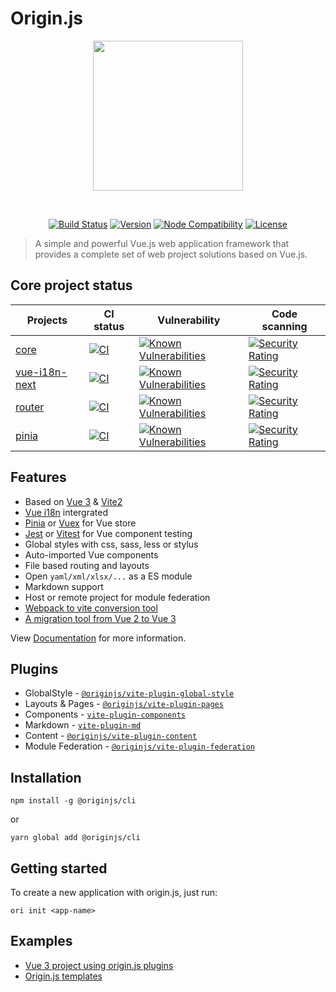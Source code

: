 # Origin.js

<p align="center"><img align="center" style="width:240px" src="./.github/originjs.png"/></p><br/>
<p align="center">
  <a href="https://github.com/originjs/origin.js/actions/workflows/ci.yml"><img src="https://github.com/originjs/origin.js/actions/workflows/ci.yml/badge.svg?branch=main" alt="Build Status"></a>
  <a href="https://www.npmjs.com/package/@originjs/cli"><img src="https://badgen.net/npm/v/@originjs/cli" alt="Version"></a>
  <a href="https://nodejs.org/en/about/releases/"><img src="https://img.shields.io/node/v/vite.svg" alt="Node Compatibility"></a>
  <a href="https://www.npmjs.com/package/@originjs/cli"><img src="https://badgen.net/npm/license/origin.js" alt="License"></a>
 </p>

> A simple and powerful Vue.js web application framework that provides a complete set of web project solutions based on Vue.js.

## Core project status

| Projects                                                     | CI status                                                    | Vulnerability                                                | Code scanning                                                |
| ------------------------------------------------------------ | ------------------------------------------------------------ | ------------------------------------------------------------ | ------------------------------------------------------------ |
| [core](https://github.com/wangsongc/core.git)                | [![CI](https://github.com/wangsongc/core-test/actions/workflows/action2.yml/badge.svg)](https://github.com/wangsongc/core-test/actions/workflows/action2.yml) | [![Known Vulnerabilities](https://snyk.io/test/github/wangsongc/core/badge.svg)](https://snyk.io/test/github/wangsongc/core) | [![Security Rating](https://sonarcloud.io/api/project_badges/measure?project=wangsongc_core&metric=security_rating)](https://sonarcloud.io/summary/new_code?id=wangsongc_core) |
| [vue-i18n-next](https://github.com/wangsongc/vue-i18n-next.git) | [![CI](https://github.com/wangsongc/core-test/actions/workflows/action2.yml/badge.svg)](https://github.com/wangsongc/core-test/actions/workflows/action2.yml) | [![Known Vulnerabilities](https://snyk.io/test/github/wangsongc/vue-i18n-next/badge.svg)](https://snyk.io/test/github/wangsongc/vue-i18n-next) | [![Security Rating](https://sonarcloud.io/api/project_badges/measure?project=wangsongc_vue-i18n-next&metric=security_rating)](https://sonarcloud.io/summary/new_code?id=wangsongc_vue-i18n-next) |
| [router](https://github.com/wangsongc/router.git)            | [![CI](https://github.com/wangsongc/core-test/actions/workflows/action2.yml/badge.svg)](https://github.com/wangsongc/core-test/actions/workflows/action2.yml) | [![Known Vulnerabilities](https://snyk.io/test/github/wangsongc/router/badge.svg)](https://snyk.io/test/github/wangsongc/router) | [![Security Rating](https://sonarcloud.io/api/project_badges/measure?project=wangsongc_pinia&metric=security_rating)](https://sonarcloud.io/summary/new_code?id=wangsongc_pinia) |
| [pinia](https://github.com/wangsongc/pinia.git)              | [![CI](https://github.com/wangsongc/core-test/actions/workflows/action2.yml/badge.svg)](https://github.com/wangsongc/core-test/actions/workflows/action2.yml) | [![Known Vulnerabilities](https://snyk.io/test/github/wangsongc/pinia/badge.svg)](https://snyk.io/test/github/wangsongc/pinia) | [![Security Rating](https://sonarcloud.io/api/project_badges/measure?project=wangsongc_router&metric=security_rating)](https://sonarcloud.io/summary/new_code?id=wangsongc_router) |


## Features
- Based on [Vue 3](https://github.com/vuejs/vue-next) & [Vite2](https://github.com/vitejs/vite)
- [Vue i18n](https://github.com/intlify/vue-i18n-next) intergrated
- [Pinia](https://pinia.vuejs.org/) or [Vuex](https://github.com/vuejs/vue-next) for Vue store
- [Jest](https://jestjs.io/) or [Vitest](https://vitest.dev/) for Vue component testing
- Global styles with css, sass, less or stylus
- Auto-imported Vue components
- File based routing and layouts
- Open `yaml/xml/xlsx/...` as a ES module
- Markdown support
- Host or remote project for module federation
- [Webpack to vite conversion tool](https://github.com/originjs/webpack-to-vite)
- [A migration tool from Vue 2 to Vue 3](https://github.com/originjs/vue-codemod)

View [Documentation](https://originjs.org/en/) for more information.

## Plugins
- GlobalStyle - [`@originjs/vite-plugin-global-style`](https://github.com/originjs/origin.js/tree/main/packages/vite-plugin-global-style)
- Layouts & Pages - [`@originjs/vite-plugin-pages`](https://github.com/originjs/origin.js/tree/main/packages/vite-plugin-pages)
- Components - [`vite-plugin-components`](https://github.com/antfu/vite-plugin-components)
- Markdown - [`vite-plugin-md`](https://github.com/antfu/vite-plugin-md)
- Content - [`@originjs/vite-plugin-content`](https://github.com/originjs/origin.js/tree/main/packages/vite-plugin-content)
- Module Federation - [`@originjs/vite-plugin-federation`](https://github.com/originjs/vite-plugin-federation)

## Installation
```shell
npm install -g @originjs/cli
```
or
```shell
yarn global add @originjs/cli
```

## Getting started
To create a new application with origin.js, just run:
```shell
ori init <app-name>
```

## Examples
- [Vue 3 project using origin.js plugins](https://github.com/originjs/origin.js/tree/main/examples/vue3)
- [Origin.js templates](https://github.com/konpeki622/origin-demo)
